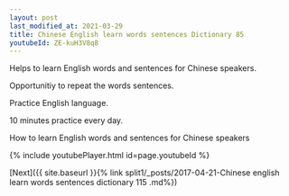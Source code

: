 ```yaml
---
layout: post
last_modified_at: 2021-03-29
title: Chinese English learn words sentences Dictionary 85 
youtubeId: ZE-kuH3V8q8
---
```

 
 
Helps to learn English words and sentences for Chinese speakers.

Opportunitiy to repeat the words sentences. 

Practice English language. 
 
10 minutes practice every day. 
 
How to learn English words and sentences for Chinese speakers 
 
{% include youtubePlayer.html id=page.youtubeId %}
 
 
[Next]({{ site.baseurl }}{% link  split1/_posts/2017-04-21-Chinese english learn words sentences dictionary 115 .md%})
 
